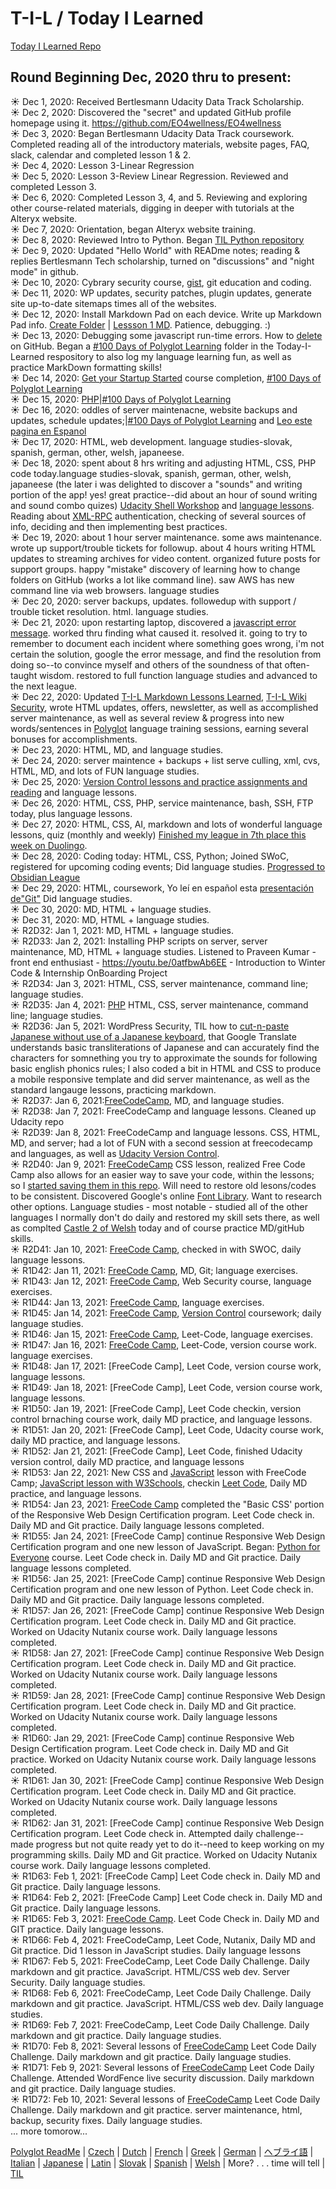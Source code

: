 # T-I-L / Today I Learned 
[Today I Learned Repo](https://github.com/EO4wellness/T-I-L)

## Round Beginning Dec, 2020 thru to present:

:sunny: Dec 1, 2020: Received Bertlesmann Udacity Data Track Scholarship.<br>
:sunny: Dec 2, 2020: Discovered the "secret" and updated GitHub profile homepage using it. https://github.com/EO4wellness/EO4wellness<br>
:sunny: Dec 3, 2020: Began Bertlesmann Udacity Data Track coursework. Completed reading all of the introductory materials, website pages, FAQ, slack, calendar and completed lesson 1 & 2.<br>
:sunny: Dec 4, 2020: Lesson 3-Linear Regression<br>
:sunny: Dec 5, 2020: Lesson 3-Review Linear Regression. Reviewed and completed Lesson 3.<br>
:sunny: Dec 6, 2020: Completed Lesson 3, 4, and 5. Reviewing and exploring other course-related materials, digging in deeper with tutorials at the Alteryx website.<br>
:sunny: Dec 7, 2020: Orientation, began Alteryx website training.<br>
:sunny: Dec 8, 2020: Reviewed Intro to Python.  Began [TIL Python repository](https://github.com/EO4wellness/T-I-L/tree/main/python)<br>
:sunny: Dec 9, 2020: Updated "Hello World" with READme notes; reading & replies Bertlesmann Tech scholarship, turned on "discussions" and "night mode" in github.<br> 
:sunny: Dec 10, 2020: Cybrary security course, [gist](https://github.com/EO4wellness/leary-leerie/blob/master/gist.md), git education and coding. <br> 
:sunny: Dec 11, 2020: WP updates, security patches, plugin updates, generate site up-to-date sitemaps times all of the websites. <br>
:sunny: Dec 12, 2020: Install Markdown Pad on each device. Write up Markdown Pad info. [Create Folder](https://github.com/EO4wellness/T-I-L/tree/main/markdown) | [Lessson 1 MD](https://www.markdowntutorial.com/lesson/1/). Patience, debugging.  :) <br>
:sunny: Dec 13, 2020: Debugging some javascript run-time errors.  How to [delete](https://github.com/EO4wellness/T-I-L/wiki/GitHub-Delete) on GitHub. Began a [#100 Days of Polyglot Learning](https://github.com/EO4wellness/T-I-L/tree/main/polyglot) folder in the Today-I-Learned respository to also log my language learning fun, as well as practice MarkDown formatting skills! <br>
:sunny: Dec 14, 2020: [Get your Startup Started](https://github.com/EO4wellness/leary-leerie/tree/master/Get-Your-Start-Up-Started) course completion, [#100 Days of Polyglot Learning](https://github.com/EO4wellness/T-I-L/tree/main/polyglot) <br>
:sunny: Dec 15, 2020: [PHP](https://www.sololearn.com/learning/1059)|[#100 Days of Polyglot Learning](https://github.com/EO4wellness/T-I-L/tree/main/polyglot) <br>
:sunny: Dec 16, 2020: oddles of server maintenacne, website backups and updates, schedule updates;|[#100 Days of Polyglot Learning](https://github.com/EO4wellness/T-I-L/tree/main/polyglot) and [Leo este pagina en Espanol](https://andradelucas.medium.com/14-reposit%C3%B3rios-excelentes-do-github-para-ajudar-na-sua-carreira-52b0184b7fab) <br>
:sunny: Dec 17, 2020: HTML, web development. language studies-slovak, spanish, german, other, welsh, japaneese.<br>
:sunny: Dec 18, 2020: spent about 8 hrs writing and adjusting HTML, CSS, PHP code today.language studies-slovak, spanish, german, other, welsh, japaneese (the later i was delighted to discover a "sounds" and writing portion of the app!  yes!  great practice--did about an hour of sound writing and sound combo quizes)  [Udacity Shell Workshop](https://github.com/EO4wellness/leary-leerie/blob/master/shell-workshop.md) and [language lessons](https://github.com/EO4wellness/T-I-L/tree/main/polyglot). Reading about [XML-RPC](https://github.com/EO4wellness/T-I-L/blob/main/Reading.md) authentication, checking of several sources of info, deciding and then implementing best practices. <br> 
:sunny: Dec 19, 2020: about 1 hour server maintenance.  some aws maintenance.  wrote up support/trouble tickets for followup. about 4 hours writing HTML updates to streaming archives for video content. organized future posts for support groups. happy "mistake" discovery of learning how to change folders on GitHub (works a lot like command line). saw AWS has new command line via web browsers.  language studies <br>
:sunny: Dec 20, 2020: server backups, updates. followedup with support / trouble ticket resolution. html. language studies. <br>
:sunny: Dec 21, 2020: upon restarting laptop, discovered a [javascript error message](https://github.com/EO4wellness/T-I-L/wiki/Error-Messages). worked thru finding what caused it. resolved it. going to try to remember to document each incident where something goes wrong, i'm not certain the solution, google the error message, and find the resolution from doing so--to convince myself and others of the soundness of that often-taught wisdom. restored to full function language studies and advanced to the next league. <br>
:sunny: Dec 22, 2020: Updated [T-I-L Markdown Lessons Learned](https://github.com/EO4wellness/T-I-L/tree/main/markdown), [T-I-L Wiki Security](https://github.com/EO4wellness/T-I-L/wiki/Security), wrote HTML updates, offers, newsletter, as well as accomplished server maintenance, as well as several review & progress into new words/sentences in [Polyglot](https://github.com/EO4wellness/T-I-L/tree/main/polyglot) language training sessions, earning several bonuses for accomplishments.<br>
:sunny: Dec 23, 2020: HTML, MD, and language studies.<br>
:sunny: Dec 24, 2020: server maintence + backups + list serve culling, xml, cvs, HTML, MD, and lots of FUN language studies.<br>
:sunny: Dec 25, 2020: [Version Control lessons and practice assignments and reading](https://github.com/EO4wellness/leary-leerie/blob/master/git-repo.md) and language lessons.<br>
:sunny: Dec 26, 2020: HTML, CSS, PHP, service maintenance, bash, SSH, FTP today, plus language lessons. <br>
:sunny: Dec 27, 2020: HTML, CSS, AI, markdown and lots of wonderful language lessons, quiz (monthly and weekly) [Finished my league in 7th place this week on Duolingo](https://github.com/EO4wellness/T-I-L/blob/main/polyglot/images/2020-12-27-finished7th-this-weeks-league-on-duo.png).<br>
:sunny: Dec 28, 2020: Coding today: HTML, CSS, Python; Joined SWoC, registered for upcoming coding events; Did language studies. [Progressed to Obsidian League](https://github.com/EO4wellness/T-I-L/blob/main/polyglot/images/2020-12-28-duo-league.jpg)<br>
:sunny: Dec 29, 2020: HTML, coursework, Yo leí en español esta [presentación de"Git"](https://www2.slideshare.net/emateucr/coloquios-ucr-2013gitsolis?qid=34aa4446-dd12-4c37-ac3a-7a4ed53f8b09&v=&b=&from_search=1) Did language studies.<br>
:sunny: Dec 30, 2020: MD, HTML + language studies.<br>
:sunny: Dec 31, 2020: MD, HTML + language studies.<br>
:sunny: R2D32: Jan 1, 2021: MD, HTML + language studies. <br>
:sunny: R2D33: Jan 2, 2021: Installing PHP scripts on server, server maintenance, MD, HTML + language studies.
Listened to Praveen Kumar - front end enthusiast - https://youtu.be/0atfbwAb6EE - Introduction to Winter Code & Internship OnBoarding Project <br>
:sunny: R2D34: Jan 3, 2021: HTML, CSS, server maintenance, command line; language studies. <br>
:sunny: R2D35: Jan 4, 2021: [PHP](https://github.com/EO4wellness/T-I-L/blob/main/PHP/README.md) HTML, CSS, server maintenance, command line; language studies. <br>
:sunny: R2D36: Jan 5, 2021: WordPress Security, TIL how to [cut-n-paste Japanese without use of a Japanese keyboard](https://github.com/EO4wellness/T-I-L/blob/main/polyglot/japon%C3%A9s/Castle-1/Greetings.md#practice-session), that Google Translate understands basic transliterations of Japanese and can accurately find the characters for somnething you try to approximate the sounds for following basic english phonics rules; I also coded a bit in HTML and CSS to produce a mobile responsive template and did server maintenance, as well as the standard langauge lessons, practicing markdown. <br>
:sunny: R2D37: Jan 6, 2021:[FreeCodeCamp](https://github.com/EO4wellness/T-I-L/blob/main/HTML/free-code-camp-org/readme.md), MD, and language studies. <br>
:sunny: R2D38: Jan 7, 2021: FreeCodeCamp and language lessons. Cleaned up Udacity repo <br>
:sunny: R2D39: Jan 8, 2021: FreeCodeCamp and language lessons. CSS, HTML, MD, and server; had a lot of FUN with a second session at freecodecamp and languages, as well as [Udacity Version Control](https://github.com/EO4wellness/leary-leerie/blob/master/version-control/readme.md).  <br>
:sunny: R2D40: Jan 9, 2021: [FreeCodeCamp](https://github.com/EO4wellness/T-I-L/blob/main/HTML/free-code-camp-org/basic-css.md) CSS lesson, realized Free Code Camp also allows for an easier way to save your code, within the lessons; so I [started saving them in this repo](https://github.com/EO4wellness/T-I-L/tree/main/HTML/free-code-camp-org/exercise-solutions).  Will need to restore old lesons/codes to be consistent. Discovered Google's online [Font Library](https://github.com/EO4wellness/T-I-L/blob/main/Google/README.md). Want to research other options. Language studies - most notable - studied all of the other languages I normally don't do daily and restored my skill sets there, as well as complted [Castle 2 of Welsh](https://github.com/EO4wellness/T-I-L/blob/main/polyglot/gales/Castle-2/2021-01-02-finished-castle2.png) today and of course practice MD/gitHub skills. <br>
:sunny: R2D41: Jan 10, 2021: [FreeCode Camp](https://github.com/EO4wellness/T-I-L/blob/main/HTML/free-code-camp-org/basic-css.md), checked in with SWOC, daily language lessons. <br>
:sunny: R1D42: Jan 11, 2021: [FreeCode Camp](https://github.com/EO4wellness/T-I-L/blob/main/HTML/free-code-camp-org/basic-css.md), MD, Git; language exercises.<br>
:sunny: R1D43: Jan 12, 2021: [FreeCode Camp](https://github.com/EO4wellness/T-I-L/blob/main/HTML/free-code-camp-org/basic-css.md), Web Security course, language exercises.<br>
:sunny: R1D44: Jan 13, 2021: [FreeCode Camp](https://github.com/EO4wellness/T-I-L/blob/main/HTML/free-code-camp-org/basic-css.md), language exercises.<br>
:sunny: R1D45: Jan 14, 2021: [FreeCode Camp](https://github.com/EO4wellness/T-I-L/blob/main/HTML/free-code-camp-org/basic-css.md#add-different-padding-to-each-side-of-an-element), [Version Control](https://github.com/EO4wellness/leary-leerie/blob/master/version-control/add-commits.md) coursework; daily language studies. <br>
:sunny: R1D46: Jan 15, 2021: [FreeCode Camp](https://github.com/EO4wellness/T-I-L/blob/main/HTML/free-code-camp-org/basic-css.md), Leet-Code, language exercises.<br>
:sunny: R1D47: Jan 16, 2021: [FreeCode Camp](https://github.com/EO4wellness/T-I-L/blob/main/HTML/free-code-camp-org/basic-css.md), Leet-Code, version course work. language exercises.<br>
:sunny: R1D48: Jan 17, 2021: [FreeCode Camp], Leet Code, version course work, language lessons.<br> 
:sunny: R1D49: Jan 18, 2021: [FreeCode Camp], Leet Code, version course work, language lessons. <br>
:sunny: R1D50: Jan 19, 2021: [FreeCode Camp], Leet Code checkin, version control brnaching course work, daily MD practice, and language lessons. <br> 
:sunny: R1D51: Jan 20, 2021: [FreeCode Camp], Leet Code, Udacity course work, daily MD practice, and language lessons. <br> 
:sunny: R1D52: Jan 21, 2021: [FreeCode Camp], Leet Code, finished Udacity version control, daily MD practice, and language lessons<br> 
:sunny: R1D53: Jan 22, 2021: New CSS and [JavaScript](https://github.com/EO4wellness/T-I-L/blob/main/JavaScript/freecodecamp-notes/01_Basic-JavaScript.md) lesson with FreeCode Camp; [JavaScript lesson with W3Schools](https://github.com/EO4wellness/T-I-L/blob/main/JavaScript/W3Schools/README.md), checkin [Leet Code](https://leetcode.com/), Daily MD practice, and language lessons. <br>
:sunny: R1D54: Jan 23, 2021: [FreeCode Camp](https://github.com/EO4wellness/T-I-L/blob/main/HTML/free-code-camp-org/basic-css.md) completed the "Basic CSS' portion of the Responsive Web Design Certification program. Leet Code check in. Daily MD and Git practice.  Daily language lessons completed. <br>
:sunny: R1D55: Jan 24, 2021: [FreeCode Camp] continue Responsive Web Design Certification program and one new lesson of JavaScript. Began: [Python for Everyone](https://github.com/EO4wellness/T-I-L/blob/main/python/FreeCode-Camp/README.md) course. Leet Code check in. Daily MD and Git practice.  Daily language lessons completed. <br>
:sunny: R1D56: Jan 25, 2021: [FreeCode Camp] continue Responsive Web Design Certification program and one new lesson of Python. Leet Code check in. Daily MD and Git practice.  Daily language lessons completed. <br>
:sunny: R1D57: Jan 26, 2021: [FreeCode Camp] continue Responsive Web Design Certification program. Leet Code check in. Daily MD and Git practice. Worked on Udacity Nutanix course work.  Daily language lessons completed. <br>
:sunny: R1D58: Jan 27, 2021: [FreeCode Camp] continue Responsive Web Design Certification program. Leet Code check in. Daily MD and Git practice. Worked on Udacity Nutanix course work.  Daily language lessons completed. <br>
:sunny: R1D59: Jan 28, 2021: [FreeCode Camp] continue Responsive Web Design Certification program. Leet Code check in. Daily MD and Git practice. Worked on Udacity Nutanix course work.  Daily language lessons completed. <br>
:sunny: R1D60: Jan 29, 2021: [FreeCode Camp] continue Responsive Web Design Certification program. Leet Code check in. Daily MD and Git practice. Worked on Udacity Nutanix course work.  Daily language lessons completed. <br>
:sunny: R1D61: Jan 30, 2021: [FreeCode Camp] continue Responsive Web Design Certification program. Leet Code check in. Daily MD and Git practice. Worked on Udacity Nutanix course work.  Daily language lessons completed. <br>
:sunny: R1D62: Jan 31, 2021: [FreeCode Camp] continue Responsive Web Design Certification program. Leet Code check in. Attempted daily challenge--made progress but not quite ready yet to do it--need to keep working on my programming skills. Daily MD and Git practice. Worked on Udacity Nutanix course work.  Daily language lessons completed. <br>
:sunny: R1D63: Feb 1, 2021: [FreeCode Camp] Leet Code check in.  Daily MD and Git practice. Daily language lessons. <br>
:sunny: R1D64: Feb 2, 2021: [FreeCode Camp] Leet Code check in.  Daily MD and Git practice. Daily language lessons.<br>
:sunny: R1D65: Feb 3, 2021: [FreeCode Camp](https://github.com/EO4wellness/T-I-L/blob/main/HTML/free-code-camp-org/Applied-Visual-Design.md). Leet Code Check in. Daily MD and GIT practice.  Daily language lessons. <br> 
:sunny: R1D66: Feb 4, 2021: FreeCodeCamp, Leet Code, Nutanix, Daily MD and Git practice. Did 1 lesson in JavaScript studies. Daily language lessons<br> 
:sunny: R1D67: Feb 5, 2021: FreeCodeCamp, Leet Code Daily Challenge.  Daily markdown and git practice. JavaScript.  HTML/CSS web dev. Server Security.  Daily language studies. <br>
:sunny: R1D68: Feb 6, 2021: FreeCodeCamp, Leet Code Daily Challenge.  Daily markdown and git practice. JavaScript.  HTML/CSS web dev.  Daily language studies. <br>
:sunny: R1D69: Feb 7, 2021: FreeCodeCamp, Leet Code Daily Challenge.  Daily markdown and git practice. Daily language studies. <br>
:sunny: R1D70: Feb 8, 2021: Several lessons of [FreeCodeCamp](https://github.com/EO4wellness/T-I-L/blob/main/HTML/free-code-camp-org/Applied-Visual-Design.md) Leet Code Daily Challenge.  Daily markdown and git practice. Daily language studies. <br>
:sunny: R1D71: Feb 9, 2021: Several lessons of [FreeCodeCamp](https://github.com/EO4wellness/T-I-L/blob/main/HTML/free-code-camp-org/Applied-Visual-Design.md) Leet Code Daily Challenge. Attended WordFence live security discussion. Daily markdown and git practice. Daily language studies. <br>
:sunny: R1D72: Feb 10, 2021: Several lessons of [FreeCodeCamp](https://github.com/EO4wellness/T-I-L/blob/main/HTML/free-code-camp-org/Applied-Visual-Design.md) Leet Code Daily Challenge.  Daily markdown and git practice. server maintenance, html, backup, security fixes. Daily language studies. <br>
... more tomorow...<br>


[Polyglot ReadMe](https://github.com/EO4wellness/T-I-L/blob/main/polyglot/README.md) | [Czech](https://github.com/EO4wellness/T-I-L/tree/main/polyglot/la-otra/Czech) |  [Dutch](https://github.com/EO4wellness/T-I-L/tree/main/polyglot/la-otra/Dutch) |  [French](https://github.com/EO4wellness/T-I-L/tree/main/polyglot/la-otra/French) | [Greek](https://github.com/EO4wellness/T-I-L/blob/main/polyglot/la-otra/Greek/readme.md) |  [German](https://github.com/EO4wellness/T-I-L/tree/main/polyglot/aleman) |  [ヘブライ語](https://github.com/EO4wellness/T-I-L/tree/main/polyglot/la-otra/%E3%83%98%E3%83%96%E3%83%A9%E3%82%A4%E8%AA%9E) | [Italian](https://github.com/EO4wellness/T-I-L/tree/main/polyglot/italiano) |  [Japanese](https://github.com/EO4wellness/T-I-L/tree/main/polyglot/japon%C3%A9s) | [Latin](https://github.com/EO4wellness/T-I-L/tree/main/polyglot/Latin) | [Slovak](https://github.com/EO4wellness/T-I-L/tree/main/polyglot/eslovaco) | [Spanish](https://github.com/EO4wellness/T-I-L/tree/main/polyglot/espa%C3%B1ol) | [Welsh](https://github.com/EO4wellness/T-I-L/tree/main/polyglot/gales) |  More? . . . time will tell | [TIL](https://github.com/EO4wellness/T-I-L)
